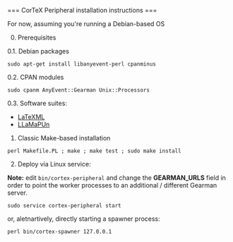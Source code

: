 === CorTeX Peripheral installation instructions ===

For now, assuming you're running a Debian-based OS

0. Prerequisites

0.1. Debian packages

```sudo apt-get install libanyevent-perl cpanminus```

0.2. CPAN modules

```sudo cpanm AnyEvent::Gearman Unix::Processors```

0.3. Software suites:

 * [LaTeXML](https://svn.mathweb.org/repos/LaTeXML/branches/arXMLiv/webapp/INSTALL)
 * [LLaMaPUn](https://github.com/dginev/LLaMaPUn)

1. Classic Make-based installation

```perl Makefile.PL ; make ; make test ; sudo make install ```

2. Deploy via Linux service:

**Note:** edit ```bin/cortex-peripheral``` and change the **GEARMAN_URLS** field
in order to point the worker processes to an additional / different Gearman server.

```sudo service cortex-peripheral start```


or, aletnartively, directly starting a spawner process:

```perl bin/cortex-spawner 127.0.0.1 ```
